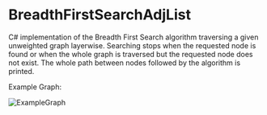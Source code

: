 # BreadthFirstSearchAdjList

C# implementation of the Breadth First Search algorithm traversing a given unweighted graph layerwise. Searching stops when the requested node is found or when the whole graph is traversed but the requested node does not exist. The whole path between nodes followed by the algorithm is printed.

Example Graph:

![ExampleGraph](https://user-images.githubusercontent.com/85912766/154873073-3cf8de43-735b-4b34-9bbb-be78af84e24a.png)

